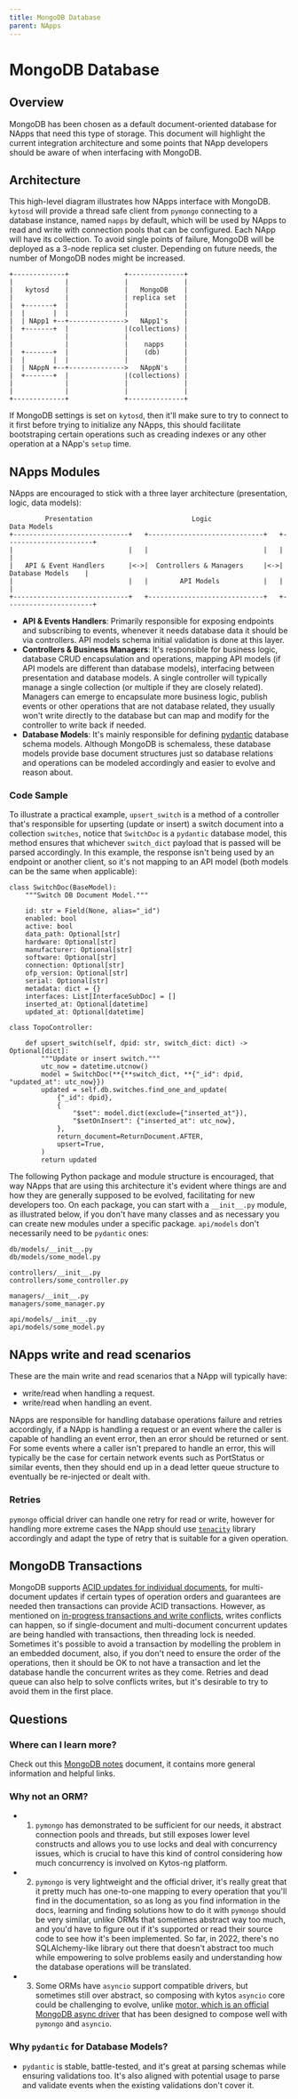```yaml
---
title: MongoDB Database
parent: NApps
---
```


MongoDB Database
================

## Overview

MongoDB has been chosen as a default document-oriented database for NApps that need this type of storage. This document will highlight the current integration architecture and some points that NApp developers should be aware of when interfacing with MongoDB.


## Architecture

This high-level diagram illustrates how NApps interface with MongoDB. `kytosd` will provide a thread safe client from `pymongo` connecting to a database instance, named `napps` by default, which will be used by NApps to read and write with connection pools that can be configured. Each NApp will have its collection. To avoid single points of failure, MongoDB will be deployed as a 3-node replica set cluster. Depending on future needs, the number of MongoDB nodes might be increased.


```
+-------------+              +--------------+
|             |              |              |
|   kytosd    |              |   MongoDB    |
|             |              | replica set  |
|  +-------+  |              |              |
|  |       |  |              |              |
|  | NApp1 +--+-------------->   NApp1's    |
|  +-------+  |              |(collections) |
|             |              |              |
|             |              |    napps     |
|  +-------+  |              |    (db)      |
|  |       |  |              |              |
|  | NAppN +--+-------------->   NAppN's    |
|  +-------+  |              |(collections) |
|             |              |              |
|             |              |              |
+-------------+              +--------------+
```

If MongoDB settings is set on `kytosd`, then it'll make sure to try to connect to it first before trying to initialize any NApps, this should facilitate bootstraping certain operations such as creading indexes or any other operation at a NApp's `setup` time.


## NApps Modules

NApps are encouraged to stick with a three layer architecture (presentation, logic, data models):

```
         Presentation                         Logic                        Data Models
+-----------------------------+   +-----------------------------+   +----------------------+
|                             |   |                             |   |                      |
|   API & Event Handlers      |<->|  Controllers & Managers     |<->|   Database Models    |
|                             |   |        API Models           |   |                      |
+-----------------------------+   +-----------------------------+   +----------------------+
```


- **API & Events Handlers**: Primarily responsible for exposing endpoints and subscribing to events, whenever it needs database data it should be via controllers. API models schema initial validation is done at this layer.
- **Controllers & Business Managers**: It's responsible for business logic, database CRUD encapsulation and operations, mapping API models (if API models are different than database models), interfacing between presentation and database models. A single controller will typically manage a single collection (or multiple if they are closely related). Managers can emerge to encapsulate more business logic, publish events or other operations that are not database related, they usually won't write directly to the database but can map and modify for the controller to write back if needed.
- **Database Models**: It's mainly responsible for defining [pydantic](https://pydantic-docs.helpmanual.io/) database schema models. Although MongoDB is schemaless, these database models provide base document structures just so database relations and operations can be modeled accordingly and easier to evolve and reason about. 

### Code Sample

To illustrate a practical example, `upsert_switch` is a method of a controller that's responsible for upserting (update or insert) a switch document into a collection `switches`, notice that `SwitchDoc` is a `pydantic` database model, this method ensures that whichever `switch_dict` payload that is passed will be parsed accordingly. In this example, the response isn't being used by an endpoint or another client, so it's not mapping to an API model (both models can be the same when applicable):

```
class SwitchDoc(BaseModel):
    """Switch DB Document Model."""

    id: str = Field(None, alias="_id")
    enabled: bool
    active: bool
    data_path: Optional[str]
    hardware: Optional[str]
    manufacturer: Optional[str]
    software: Optional[str]
    connection: Optional[str]
    ofp_version: Optional[str]
    serial: Optional[str]
    metadata: dict = {}
    interfaces: List[InterfaceSubDoc] = []
    inserted_at: Optional[datetime]
    updated_at: Optional[datetime]

class TopoController:

    def upsert_switch(self, dpid: str, switch_dict: dict) -> Optional[dict]:
        """Update or insert switch."""
        utc_now = datetime.utcnow()
        model = SwitchDoc(**{**switch_dict, **{"_id": dpid, "updated_at": utc_now}})
        updated = self.db.switches.find_one_and_update(
            {"_id": dpid},
            {
                "$set": model.dict(exclude={"inserted_at"}),
                "$setOnInsert": {"inserted_at": utc_now},
            },
            return_document=ReturnDocument.AFTER,
            upsert=True,
        )
        return updated
```

The following Python package and module structure is encouraged, that way NApps that are using this architecture it's evident where things are and how they are generally supposed to be evolved, facilitating for new developers too. On each package, you can start with a `__init__.py` module, as illustrated below, if you don't have many classes and as necessary you can create new modules under a specific package. `api/models` don't necessarily need to be `pydantic` ones:

```
db/models/__init__.py
db/models/some_model.py

controllers/__init__.py 
controllers/some_controller.py 

managers/__init__.py
managers/some_manager.py

api/models/__init__.py
api/models/some_model.py
```

## NApps write and read scenarios

These are the main write and read scenarios that a NApp will typically have:

- write/read when handling a request.
- write/read when handling an event.

NApps are responsible for handling database operations failure and retries accordingly, if a NApp is handling a request or an event where the caller is capable of handling an event error, then an error should be returned or sent. For some events where a caller isn't prepared to handle an error, this will typically be the case for certain network events such as PortStatus or similar events, then they should end up in a dead letter queue structure to eventually be re-injected or dealt with.

### Retries

`pymongo` official driver can handle one retry for read or write, however for handling more extreme cases the NApp should use [`tenacity`](https://github.com/jd/tenacity) library accordingly and adapt the type of retry that is suitable for a given operation.

## MongoDB Transactions

MongoDB supports [ACID updates for individual documents](https://www.mongodb.com/basics/acid-transactions), for multi-document updates if certain types of operation orders and guarantees are needed then transactions can provide ACID transactions. However, as mentioned on [in-progress transactions and write conflicts](https://www.mongodb.com/docs/manual/core/transactions-production-consideration/?_ga=2.121978315.1116834295.1647796783-632507725.1644007955#in-progress-transactions-and-write-conflicts), writes conflicts can happen, so if single-document and multi-document concurrent updates are being handled with transactions, then threading lock is needed. Sometimes it's possible to avoid a transaction by modelling the problem in an embedded document, also, if you don't need to ensure the order of the operations, then it should be OK to not have a transaction and let the database handle the concurrent writes as they come. Retries and dead queue can also help to solve conflicts writes, but it's desirable to try to avoid them in the first place.

## Questions

### Where can I learn more?

Check out this [MongoDB notes](./mongodb_notes.md) document, it contains more general information and helpful links.

### Why not an ORM?

- 1) `pymongo` has demonstrated to be sufficient for our needs, it abstract connection pools and threads, but still exposes lower level constructs and allows you to use locks and deal with concurrency issues, which is crucial to have this kind of control considering how much concurrency is involved on Kytos-ng platform.
- 2) `pymongo` is very lightweight and the official driver, it's really great that it pretty much has one-to-one mapping to every operation that you'll find in the documentation, so as long as you find information in the docs, learning and finding solutions how to do it with `pymongo` should be very similar, unlike ORMs that sometimes abstract way too much, and you'd have to figure out if it's supported or read their source code to see how it's been implemented. So far, in 2022, there's no SQLAlchemy-like library out there that doesn't abstract too much while empowering to solve problems easily and understanding how the database operations will be translated.
- 3) Some ORMs have `asyncio` support compatible drivers, but sometimes still over abstract, so composing with kytos `asyncio` core could be challenging to evolve, unlike [motor, which is an official MongoDB async driver](https://github.com/mongodb/motor) that has been designed to compose well with `pymongo` and `asyncio`.

### Why `pydantic` for Database Models?

- `pydantic` is stable, battle-tested, and it's great at parsing schemas while ensuring validations too. It's also aligned with potential usage to parse and validate events when the existing validations don't cover it.
